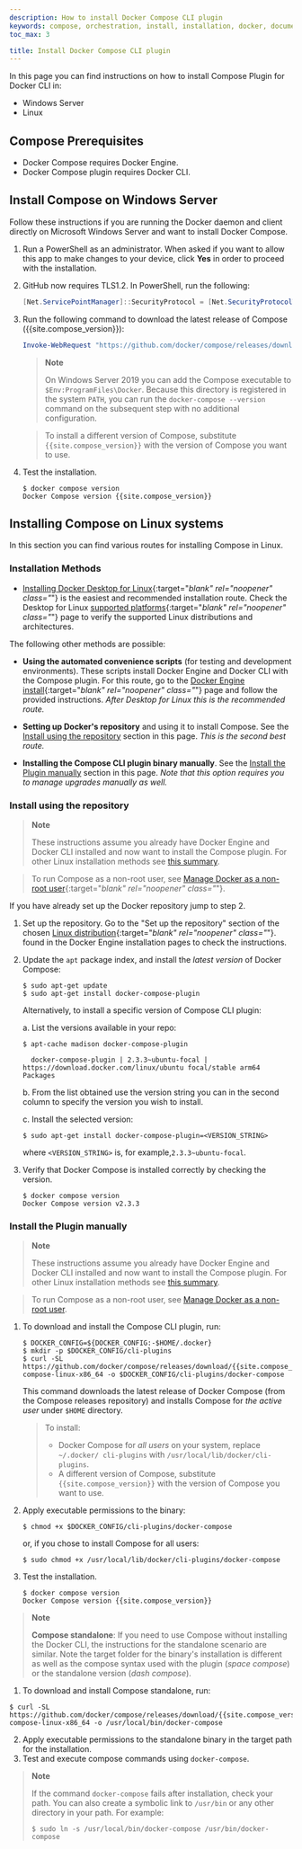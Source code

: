 ```yaml
---
description: How to install Docker Compose CLI plugin
keywords: compose, orchestration, install, installation, docker, documentation
toc_max: 3

title: Install Docker Compose CLI plugin
---
```


In this page you can find instructions on how to install Compose Plugin for Docker CLI in: 
* Windows Server
* Linux

## Compose Prerequisites

* Docker Compose requires Docker Engine.
* Docker Compose plugin requires Docker CLI.


## Install Compose on Windows Server

Follow these instructions if you are running the Docker daemon and client directly
on Microsoft Windows Server and want to install Docker Compose.


1.  Run a PowerShell as an administrator. 
When asked if you want to allow this app to make changes to your device, click **Yes** in order to proceed with the installation.
    
2.  GitHub now requires TLS1.2. In PowerShell, run the following:
    
    ```powershell  
    [Net.ServicePointManager]::SecurityProtocol = [Net.SecurityProtocolType]::Tls12
    ```
3. Run the following command to download the latest release of Compose ({{site.compose_version}}):

    ```powershell
    Invoke-WebRequest "https://github.com/docker/compose/releases/download/{{site.compose_version}}/docker-compose-Windows-x86_64.exe" -UseBasicParsing -OutFile $Env:ProgramFiles\Docker\docker-compose.exe
    ```

    > **Note**
    >
    > On Windows Server 2019 you can add the Compose executable to `$Env:ProgramFiles\Docker`.
     Because this directory is registered in the system `PATH`, you can run the `docker-compose --version` 
     command on the subsequent step with no additional configuration.

    > To install a different version of Compose, substitute `{{site.compose_version}}`
    > with the version of Compose you want to use.

3.  Test the installation.

    ```console
    $ docker compose version
    Docker Compose version {{site.compose_version}}
    ```

## Installing Compose on Linux systems

In this section you can find various routes for installing Compose in Linux.

### Installation Methods

* [Installing Docker Desktop for Linux](../../desktop/linux/install.md/){:target="_blank" rel="noopener" class="_"} is the easiest and recommended installation route. 
Check the Desktop for Linux [supported platforms](../../desktop/linux/install.md/#supported-platforms){:target="_blank" rel="noopener" class="_"} page to verify the supported Linux distributions and architectures.


The following other methods are possible:

* __Using the automated convenience scripts__ (for testing and development environments). 
These scripts install Docker Engine and Docker CLI with the Compose plugin. 
For this route, go to the [Docker Engine install](../../../engine/install/){:target="_blank" rel="noopener" class="_"} 
page and follow the provided instructions. _After Desktop for Linux this is the recommended route._

* __Setting up Docker's repository__ and using it to install Compose. See the [Install using the repository](#install-using-the-repository) section in this page. _This is the second best route._

* __Installing the Compose CLI plugin binary manually__. See the [Install the Plugin manually](#install-the-plugin-manually) section in this page. _Note that this option requires you to manage upgrades manually as well._ 


### Install using the repository

> **Note**
>
>These instructions assume you already have Docker Engine and Docker CLI installed and now want to install the Compose plugin. 
For other Linux installation methods see [this summary](#installation-methods).

>To run Compose as a non-root user, see [Manage Docker as a non-root user](../../engine/install/linux-postinstall.md){:target="_blank" rel="noopener" class="_"}.


If you have already set up the Docker repository jump to step 2.

1. Set up the repository. Go to the "Set up the repository" section of the chosen [Linux distribution](../../engine/install/index.md#server){:target="_blank" rel="noopener" class="_"}. found in the Docker Engine installation pages to check the instructions.

2. Update the `apt` package index, and install the _latest version_ of Docker Compose:

    ```console
    $ sudo apt-get update
    $ sudo apt-get install docker-compose-plugin
    ```
    
    Alternatively, to install a specific version of Compose CLI plugin:
      
    a. List the versions available in your repo:


      ```console
      $ apt-cache madison docker-compose-plugin

        docker-compose-plugin | 2.3.3~ubuntu-focal | https://download.docker.com/linux/ubuntu focal/stable arm64 Packages
      ```

    b. From the list obtained use the version string you can in the second column to specify the version you wish to install. 
      
    c. Install the selected version:


      ```console
      $ sudo apt-get install docker-compose-plugin=<VERSION_STRING>
      ```
    where `<VERSION_STRING>` is, for example,`2.3.3~ubuntu-focal`.

3.  Verify that Docker Compose is installed correctly by checking the version.

    ```console
    $ docker compose version
    Docker Compose version v2.3.3
    ```

### Install the Plugin manually

> **Note**
>
>These instructions assume you already have Docker Engine and Docker CLI installed and now want to install the Compose plugin. 
For other Linux installation methods see [this summary](#installation-methods).

>To run Compose as a non-root user, see [Manage Docker as a non-root user](../../engine/install/linux-postinstall.md).


1.  To download and install the Compose CLI plugin, run:

    ```console
    $ DOCKER_CONFIG=${DOCKER_CONFIG:-$HOME/.docker}
    $ mkdir -p $DOCKER_CONFIG/cli-plugins
    $ curl -SL https://github.com/docker/compose/releases/download/{{site.compose_version}}/docker-compose-linux-x86_64 -o $DOCKER_CONFIG/cli-plugins/docker-compose
    ```

    This command downloads the latest release of Docker Compose (from the Compose releases repository) and installs Compose for _the active user_ under `$HOME` directory. 
    
    > To install:
    >* Docker Compose for _all users_ on your system, replace `~/.docker/ cli-plugins` with `/usr/local/lib/docker/cli-plugins`.
    >* A different version of Compose, substitute `{{site.compose_version}}` with the version of Compose you want to use.

2. Apply executable permissions to the binary:

     ```console
    $ chmod +x $DOCKER_CONFIG/cli-plugins/docker-compose
    ```
    or, if you chose to install Compose for all users:

    ```console
    $ sudo chmod +x /usr/local/lib/docker/cli-plugins/docker-compose
    ```

3. Test the installation.

    ```console
    $ docker compose version
    Docker Compose version {{site.compose_version}}
    ```

> **Note**
>
>__Compose standalone__: If you need to use Compose without installing the Docker CLI, the instructions for the standalone scenario are similar. 
> Note the target folder for the binary's installation is different as well as the compose syntax used with the plugin (_space compose_) or the standalone version (_dash compose_).

1. To download and install Compose standalone, run:
  ```console
  $ curl -SL https://github.com/docker/compose/releases/download/{{site.compose_version}}/docker-compose-linux-x86_64 -o /usr/local/bin/docker-compose
  ```
2. Apply executable permissions to the standalone binary in the target path for the installation.
3. Test and execute compose commands using `docker-compose`.

> **Note**
>
> If the command `docker-compose` fails after installation, check your path.
> You can also create a symbolic link to `/usr/bin` or any other directory in your path. 
> For example:
> ```console
> $ sudo ln -s /usr/local/bin/docker-compose /usr/bin/docker-compose
> ```


